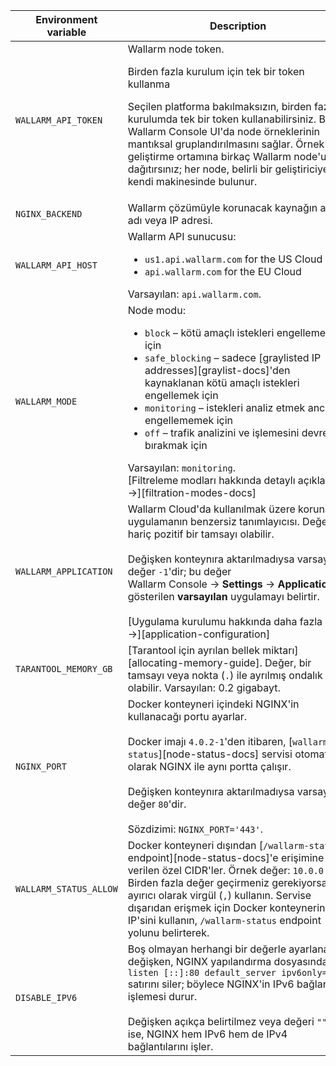 Environment variable | Description | Required
--- | --- | ---
`WALLARM_API_TOKEN` | Wallarm node token.<br><div class="admonition info"> <p class="admonition-title">Birden fazla kurulum için tek bir token kullanma</p> <p>Seçilen platforma bakılmaksızın, birden fazla kurulumda tek bir token kullanabilirsiniz. Bu, Wallarm Console UI'da node örneklerinin mantıksal gruplandırılmasını sağlar. Örnek: Bir geliştirme ortamına birkaç Wallarm node'u dağıtırsınız; her node, belirli bir geliştiriciye ait kendi makinesinde bulunur.</p></div> | Yes
`NGINX_BACKEND` | Wallarm çözümüyle korunacak kaynağın alan adı veya IP adresi. | Yes
`WALLARM_API_HOST` | Wallarm API sunucusu:<ul><li>`us1.api.wallarm.com` for the US Cloud</li><li>`api.wallarm.com` for the EU Cloud</li></ul>Varsayılan: `api.wallarm.com`. | No
`WALLARM_MODE` | Node modu:<ul><li>`block` – kötü amaçlı istekleri engellemek için</li><li>`safe_blocking` – sadece [graylisted IP addresses][graylist-docs]'den kaynaklanan kötü amaçlı istekleri engellemek için</li><li>`monitoring` – istekleri analiz etmek ancak engellememek için</li><li>`off` – trafik analizini ve işlemesini devre dışı bırakmak için</li></ul>Varsayılan: `monitoring`.<br>[Filtreleme modları hakkında detaylı açıklama →][filtration-modes-docs] | No
`WALLARM_APPLICATION` | Wallarm Cloud'da kullanılmak üzere korunan uygulamanın benzersiz tanımlayıcısı. Değer, `0` hariç pozitif bir tamsayı olabilir.<br><br>Değişken konteynıra aktarılmadıysa varsayılan değer `-1`'dir; bu değer Wallarm Console → **Settings** → **Application**'da gösterilen **varsayılan** uygulamayı belirtir.<br><br>[Uygulama kurulumu hakkında daha fazla bilgi →][application-configuration] | No
`TARANTOOL_MEMORY_GB` | [Tarantool için ayrılan bellek miktarı][allocating-memory-guide]. Değer, bir tamsayı veya nokta (<code>.</code>) ile ayrılmış ondalık sayı olabilir. Varsayılan: 0.2 gigabayt. | No
`NGINX_PORT` | Docker konteyneri içindeki NGINX'in kullanacağı portu ayarlar.<br><br>Docker imajı `4.0.2-1`'den itibaren, [`wallarm-status`][node-status-docs] servisi otomatik olarak NGINX ile aynı portta çalışır.<br><br>Değişken konteynıra aktarılmadıysa varsayılan değer `80`'dir.<br><br>Sözdizimi: `NGINX_PORT='443'`. | No
`WALLARM_STATUS_ALLOW` | Docker konteyneri dışından [`/wallarm-status` endpoint][node-status-docs]'e erişimine izin verilen özel CIDR'ler. Örnek değer: `10.0.0.0/8`. Birden fazla değer geçirmeniz gerekiyorsa, ayırıcı olarak virgül (`,`) kullanın. Servise dışarıdan erişmek için Docker konteynerinin IP'sini kullanın, `/wallarm-status` endpoint yolunu belirterek. | No
`DISABLE_IPV6` | Boş olmayan herhangi bir değerle ayarlanan değişken, NGINX yapılandırma dosyasından `listen [::]:80 default_server ipv6only=on;` satırını siler; böylece NGINX'in IPv6 bağlantı işlemesi durur.<br><br>Değişken açıkça belirtilmez veya değeri `""` boş ise, NGINX hem IPv6 hem de IPv4 bağlantılarını işler. | No